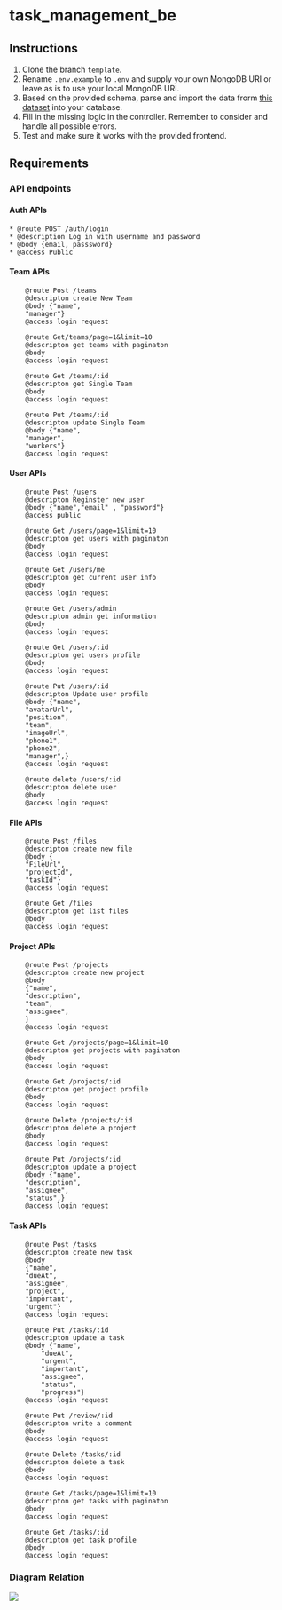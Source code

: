 # task_management_be

## Instructions

1. Clone the branch `template`.
2. Rename `.env.example` to `.env` and supply your own MongoDB URI or leave as is to use your local MongoDB URI.
3. Based on the provided schema, parse and import the data frorm [this dataset](https://www.kaggle.com/datasets/CooperUnion/cardataset) into your database.
4. Fill in the missing logic in the controller. Remember to consider and handle all possible errors.
5. Test and make sure it works with the provided frontend.

## Requirements

### API endpoints

#### Auth APIs
```
* @route POST /auth/login
* @description Log in with username and password
* @body {email, passsword}
* @access Public
```

#### Team APIs
```
    @route Post /teams
    @descripton create New Team
    @body {"name",
    "manager"}
    @access login request
```
```
    @route Get/teams/page=1&limit=10
    @descripton get teams with paginaton
    @body
    @access login request
```
```
    @route Get /teams/:id
    @descripton get Single Team
    @body 
    @access login request
```
```
    @route Put /teams/:id
    @descripton update Single Team
    @body {"name",
    "manager",
    "workers"}
    @access login request
```

#### User APIs
```
    @route Post /users
    @descripton Reginster new user
    @body {"name","email" , "password"}
    @access public
```
```
    @route Get /users/page=1&limit=10
    @descripton get users with paginaton
    @body 
    @access login request
```
```
    @route Get /users/me
    @descripton get current user info
    @body 
    @access login request
```
```
    @route Get /users/admin
    @descripton admin get information
    @body 
    @access login request
```
```
    @route Get /users/:id
    @descripton get users profile
    @body
    @access login request
```
```
    @route Put /users/:id
    @descripton Update user profile
    @body {"name",
    "avatarUrl",
    "position",
    "team",
    "imageUrl",
    "phone1",
    "phone2",
    "manager",}
    @access login request
```
```
    @route delete /users/:id
    @descripton delete user
    @body
    @access login request
```

#### File APIs
```
    @route Post /files
    @descripton create new file
    @body {
    "FileUrl",
    "projectId",
    "taskId"}
    @access login request
```
```
    @route Get /files
    @descripton get list files
    @body 
    @access login request
```
#### Project APIs
```
    @route Post /projects
    @descripton create new project
    @body
    {"name",
    "description",
    "team",
    "assignee",
    }
    @access login request
```
```
    @route Get /projects/page=1&limit=10
    @descripton get projects with paginaton
    @body 
    @access login request
```
```
    @route Get /projects/:id
    @descripton get project profile
    @body
    @access login request
```
```
    @route Delete /projects/:id
    @descripton delete a project
    @body 
    @access login request
```
```
    @route Put /projects/:id
    @descripton update a project
    @body {"name",
    "description",
    "assignee",
    "status",}
    @access login request
```


#### Task APIs
```
    @route Post /tasks
    @descripton create new task
    @body
    {"name",
    "dueAt",
    "assignee",
    "project",
    "important",
    "urgent"}
    @access login request
```
```
    @route Put /tasks/:id
    @descripton update a task
    @body {"name",
        "dueAt",
        "urgent",
        "important",
        "assignee",
        "status",
        "progress"}
    @access login request
```
```
    @route Put /review/:id
    @descripton write a comment
    @body 
    @access login request
```
```
    @route Delete /tasks/:id
    @descripton delete a task
    @body 
    @access login request
```
```
    @route Get /tasks/page=1&limit=10
    @descripton get tasks with paginaton
    @body 
    @access login request
```
```
    @route Get /tasks/:id
    @descripton get task profile
    @body
    @access login request
```

### Diagram Relation
![](https://i.imgur.com/sGBgGxb.png)
